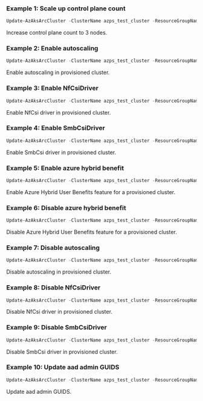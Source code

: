 ### Example 1: Scale up control plane count
```powershell
Update-AzAksArcCluster -ClusterName azps_test_cluster -ResourceGroupName azps_test_group -ControlPlaneCount 3
```

Increase control plane count to 3 nodes. 

### Example 2: Enable autoscaling
```powershell
Update-AzAksArcCluster -ClusterName azps_test_cluster -ResourceGroupName azps_test_group -EnableAutoScaling -MinCount 1 -MaxCount 5
```

Enable autoscaling in provisioned cluster. 

### Example 3: Enable NfCsiDriver
```powershell
Update-AzAksArcCluster -ClusterName azps_test_cluster -ResourceGroupName azps_test_group -NfCsiDriverEnabled
```

Enable NfCsi driver in provisioned cluster. 

### Example 4: Enable SmbCsiDriver
```powershell
Update-AzAksArcCluster -ClusterName azps_test_cluster -ResourceGroupName azps_test_group -SmbCsiDriverEnabled
```

Enable SmbCsi driver in provisioned cluster. 

### Example 5: Enable azure hybrid benefit
```powershell
Update-AzAksArcCluster -ClusterName azps_test_cluster -ResourceGroupName azps_test_group -LicenseProfileAzureHybridBenefit
```

Enable Azure Hybrid User Benefits feature for a provisioned cluster.

### Example 6: Disable azure hybrid benefit
```powershell
Update-AzAksArcCluster -ClusterName azps_test_cluster -ResourceGroupName azps_test_group -LicenseProfileAzureHybridBenefit:$false
```

Disable Azure Hybrid User Benefits feature for a provisioned cluster.

### Example 7: Disable autoscaling
```powershell
Update-AzAksArcCluster -ClusterName azps_test_cluster -ResourceGroupName azps_test_group -EnableAutoScaling:$false
```

Disable autoscaling in provisioned cluster. 

### Example 8: Disable NfCsiDriver
```powershell
Update-AzAksArcCluster -ClusterName azps_test_cluster -ResourceGroupName azps_test_group -NfCsiDriverEnabled:$false
```

Disable NfCsi driver in provisioned cluster. 

### Example 9: Disable SmbCsiDriver
```powershell
Update-AzAksArcCluster -ClusterName azps_test_cluster -ResourceGroupName azps_test_group -SmbCsiDriverEnabled:$false
```

Disable SmbCsi driver in provisioned cluster. 


### Example 10: Update aad admin GUIDS
```powershell
Update-AzAksArcCluster -ClusterName azps_test_cluster -ResourceGroupName azps_test_group -adminGroupObjectIDs @("2e00cb64-66d8-4c9c-92d8-6462caf99e33", "1b28ff4f-f7c5-4aaa-aa79-ba8b775ab443")
```

Update aad admin GUIDS. 







